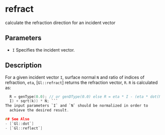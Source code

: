# refract
calculate the refraction direction for an incident vector

## Parameters
- `I`
  Specifies the incident vector.

## Description
For a given incident vector `I`, surface normal `N` and ratio of
  indices of refraction, `eta`, [`Gl::refract`] returns the refraction
  vector, `R`.
`R` is calculated as:
```c k = 1.0 - eta * eta * (1.0 - dot(N, I) * dot(N, I)); if (k < 0.0)
  R = genType(0.0); // or genDType(0.0) else R = eta * I - (eta * dot(N,
  I) + sqrt(k)) * N; ```
The input parameters `I` and `N` should be normalized in order to
  achieve the desired result.

## See Also
- [`Gl::dot`]
- [`Gl::reflect`]
